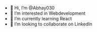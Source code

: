 - 👋 Hi, I’m @Abhay030
- 👀 I’m interested in Webdevelopment
- 🌱 I’m currently learning React
- 💞️ I’m looking to collaborate on LinkedIn
  

<!---
Abhay030/Abhay030 is a ✨ special ✨ repository because its `README.md` (this file) appears on your GitHub profile.
You can click the Preview link to take a look at your changes.
--->
